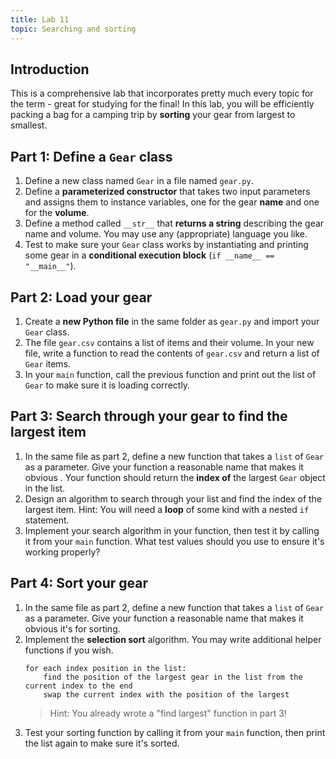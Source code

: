 ```yaml
---
title: Lab 11
topic: Searching and sorting
---
```


<!-- Note: this is adapted from W22, where all the labs were camping themed -->

## Introduction
This is a comprehensive lab that incorporates pretty much every topic for the term - great for studying for the final! In this lab, you will be efficiently packing a bag for a camping trip by **sorting** your gear from largest to smallest.

## Part 1: Define a `Gear` class
1. Define a new class named `Gear` in a file named `gear.py`.
2. Define a **parameterized constructor** that takes two input parameters and assigns them to instance variables, one for the gear **name** and one for the **volume**.
3. Define a method called `__str__` that **returns a string** describing the gear name and volume. You may use any (appropriate) language you like.
4. Test to make sure your `Gear` class works by instantiating and printing some gear in a **conditional execution block** (`if __name__ == "__main__"`).

## Part 2: Load your gear
1. Create a **new Python file** in the same folder as `gear.py` and import your `Gear` class.
2. The file `gear.csv` contains a list of items and their volume. In your new file, write a function to read the contents of `gear.csv` and return a list of `Gear` items.
3. In your `main` function, call the previous function and print out the list of `Gear` to make sure it is loading correctly.

## Part 3: Search through your gear to find the largest item
1. In the same file as part 2, define a new function that takes a `list` of `Gear` as a parameter. Give your function a reasonable name that makes it obvious . Your function should return the **index of** the largest `Gear` object in the list.
2. Design an algorithm to search through your list and find the index of the largest item. Hint: You will need a **loop** of some kind with a nested `if` statement.
3. Implement your search algorithm in your function, then test it by calling it from your `main` function. What test values should you use to ensure it's working properly?

## Part 4: Sort your gear
1. In the same file as part 2, define a new function that takes a `list` of `Gear` as a parameter. Give your function a reasonable name that makes it obvious it's for sorting.
2. Implement the **selection sort** algorithm. You may write additional helper functions if you wish.
    ```plaintext
    for each index position in the list:
        find the position of the largest gear in the list from the current index to the end
        swap the current index with the position of the largest
    ```
    > Hint: You already wrote a "find largest" function in part 3!
3. Test your sorting function by calling it from your `main` function, then print the list again to make sure it's sorted.
